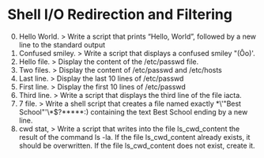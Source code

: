 # Shell I/O Redirection and Filtering
0. Hello World. > Write a script that prints “Hello, World”, followed by a new line to the standard output
1. Confused smiley. > Write a script that displays a confused smiley "(Ôo)'.
2. Hello file. > Display the content of the /etc/passwd file.
3. Two files. > Display the content of /etc/passwd and /etc/hosts
4. Last line. > Display the last 10 lines of /etc/passwd
5. First line. > Display the first 10 lines of /etc/passwd
6. Third line. > Write a script that displays the third line of the file iacta.
7. 7 file. > Write a shell script that creates a file named exactly \*\\'"Best School"\'\\*$\?\*\*\*\*\*:) containing the text Best School ending by a new line.
8. cwd stat, > Write a script that writes into the file ls_cwd_content the result of the command ls -la. If the file ls_cwd_content already exists, it should be overwritten. If the file ls_cwd_content does not exist, create it.

